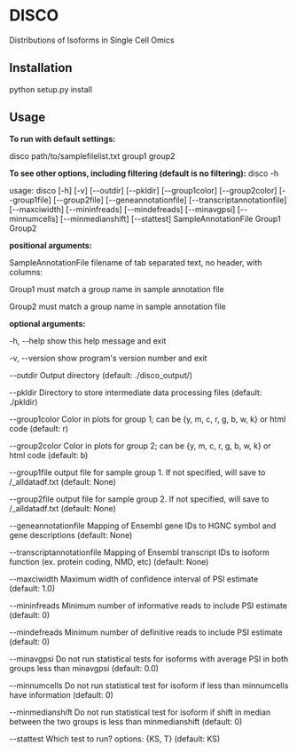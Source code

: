 # DISCO
Distributions of Isoforms in Single Cell Omics

## Installation
python setup.py install

## Usage


**To run with default settings:**

disco path/to/samplefilelist.txt group1 group2


**To see other options, including filtering (default is no filtering):**
disco -h

usage: disco [-h] [-v] [--outdir] [--pkldir] [--group1color] [--group2color]
             [--group1file] [--group2file] [--geneannotationfile]
             [--transcriptannotationfile] [--maxciwidth] [--mininfreads]
             [--mindefreads] [--minavgpsi] [--minnumcells] [--minmedianshift]
             [--stattest]
             SampleAnnotationFile Group1 Group2


**positional arguments:**

  SampleAnnotationFile  filename of tab separated text, no header, with
                        columns: <path to miso summary file> <sample name>
                        <group name>

  Group1                must match a group name in sample annotation file

  Group2                must match a group name in sample annotation file


**optional arguments:**

  -h, --help            show this help message and exit

  -v, --version         show program's version number and exit

  --outdir              Output directory (default: ./disco_output/)

  --pkldir              Directory to store intermediate data processing files
                        (default: ./pkldir)

  --group1color         Color in plots for group 1; can be {y, m, c, r, g, b,
                        w, k} or html code (default: r)

  --group2color         Color in plots for group 2; can be {y, m, c, r, g, b,
                        w, k} or html code (default: b)

  --group1file          output file for sample group 1. If not specified, will
                        save to <outdir>/<group1name>_alldatadf.txt (default:
                        None)

  --group2file          output file for sample group 2. If not specified, will
                        save to <outdir>/<group2name>_alldatadf.txt (default:
                        None)

  --geneannotationfile 
                        Mapping of Ensembl gene IDs to HGNC symbol and gene
                        descriptions (default: None)

  --transcriptannotationfile 
                        Mapping of Ensembl transcript IDs to isoform function
                        (ex. protein coding, NMD, etc) (default: None)

  --maxciwidth          Maximum width of confidence interval of PSI estimate
                        (default: 1.0)

  --mininfreads         Minimum number of informative reads to include PSI
                        estimate (default: 0)

  --mindefreads         Minimum number of definitive reads to include PSI
                        estimate (default: 0)

  --minavgpsi           Do not run statistical tests for isoforms with average
                        PSI in both groups less than minavgpsi (default: 0.0)

  --minnumcells         Do not run statistical test for isoform if less than
                        minnumcells have information (default: 0)

  --minmedianshift      Do not run statistical test for isoform if shift in
                        median between the two groups is less than
                        minmedianshift (default: 0)

  --stattest            Which test to run? options: {KS, T} (default: KS)
